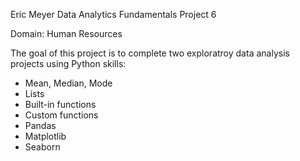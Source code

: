 Eric Meyer Data Analytics Fundamentals Project 6

Domain: Human Resources

The goal of this project is to complete two exploratroy data analysis projects using Python skills:
- Mean, Median, Mode
- Lists
- Built-in functions
- Custom functions
- Pandas
- Matplotlib
- Seaborn
